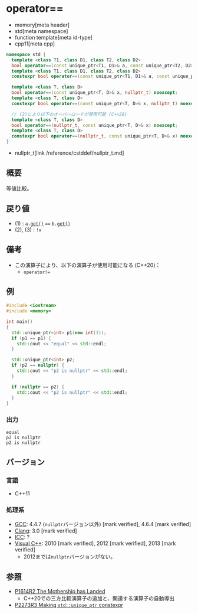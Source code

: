 # operator==
* memory[meta header]
* std[meta namespace]
* function template[meta id-type]
* cpp11[meta cpp]

```cpp
namespace std {
  template <class T1, class D1, class T2, class D2>
  bool operator==(const unique_ptr<T1, D1>& a, const unique_ptr<T2, D2>& b); // (1) C++11
  template <class T1, class D1, class T2, class D2>
  constexpr bool operator==(const unique_ptr<T1, D1>& a, const unique_ptr<T2, D2>& b); // (1) C++23

  template <class T, class D>
  bool operator==(const unique_ptr<T, D>& x, nullptr_t) noexcept;            // (2) C++11
  template <class T, class D>
  constexpr bool operator==(const unique_ptr<T, D>& x, nullptr_t) noexcept;  // (2) C++23

  // (2)により以下のオーバーロードが使用可能 (C++20)
  template <class T, class D>
  bool operator==(nullptr_t, const unique_ptr<T, D>& x) noexcept;            // (3) C++11
  template <class T, class D>
  constexpr bool operator==(nullptr_t, const unique_ptr<T, D>& x) noexcept;  // (3) C++23
}
```
* nullptr_t[link /reference/cstddef/nullptr_t.md]

## 概要
等値比較。


## 戻り値
- (1) : `a.`[`get()`](get.md) `==` `b.`[`get()`](get.md)
- (2), (3) : `!x`


## 備考
- この演算子により、以下の演算子が使用可能になる (C++20)：
    - `operator!=`


## 例
```cpp example
#include <iostream>
#include <memory>

int main()
{
  std::unique_ptr<int> p1(new int(3));
  if (p1 == p1) {
    std::cout << "equal" << std::endl;
  }

  std::unique_ptr<int> p2;
  if (p2 == nullptr) {
    std::cout << "p2 is nullptr" << std::endl;
  }

  if (nullptr == p2) {
    std::cout << "p2 is nullptr" << std::endl;
  }
}
```

### 出力
```
equal
p2 is nullptr
p2 is nullptr
```

## バージョン
### 言語
- C++11

### 処理系
- [GCC](/implementation.md#gcc): 4.4.7 (`nullptr`バージョン以外) [mark verified], 4.6.4 [mark verified]
- [Clang](/implementation.md#clang): 3.0 [mark verified]
- [ICC](/implementation.md#icc): ?
- [Visual C++](/implementation.md#visual_cpp): 2010 [mark verified], 2012 [mark verified], 2013 [mark verified]
	- 2012までは`nullptr`バージョンがない。


## 参照
- [P1614R2 The Mothership has Landed](https://www.open-std.org/jtc1/sc22/wg21/docs/papers/2019/p1614r2.html)
    - C++20での三方比較演算子の追加と、関連する演算子の自動導出
- [P2273R3 Making `std::unique_ptr` constexpr](https://www.open-std.org/jtc1/sc22/wg21/docs/papers/2021/p2273r3.pdf)
